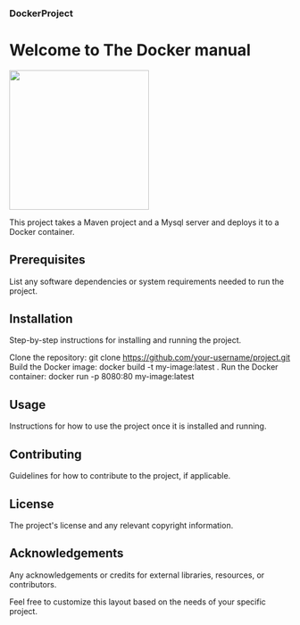 ### DockerProject

# Welcome to The Docker manual
<img src="https://www.docker.com/wp-content/uploads/2022/03/vertical-logo-monochromatic.png" width="250">

This project takes a Maven project and a Mysql server and deploys it to a Docker container.

## Prerequisites

List any software dependencies or system requirements needed to run the project.

## Installation

Step-by-step instructions for installing and running the project.

Clone the repository: git clone https://github.com/your-username/project.git
Build the Docker image: docker build -t my-image:latest .
Run the Docker container: docker run -p 8080:80 my-image:latest
## Usage

Instructions for how to use the project once it is installed and running.

## Contributing

Guidelines for how to contribute to the project, if applicable.

## License

The project's license and any relevant copyright information.

## Acknowledgements

Any acknowledgements or credits for external libraries, resources, or contributors.

Feel free to customize this layout based on the needs of your specific project.
